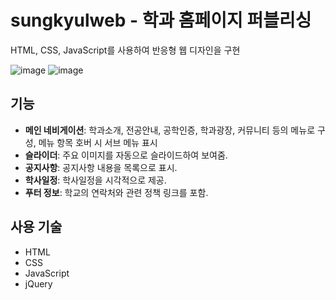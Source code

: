 # sungkyulweb - 학과 홈페이지 퍼블리싱

HTML, CSS, JavaScript를 사용하여 반응형 웹 디자인을 구현

![image](https://github.com/user-attachments/assets/694761cf-5dd0-4fb8-bfe1-ccf0211ac4eb)
![image](https://github.com/user-attachments/assets/9978bce6-dac3-4c3b-8abd-d95c7a9db941)




## 기능

- **메인 네비게이션**: 학과소개, 전공안내, 공학인증, 학과광장, 커뮤니티 등의 메뉴로 구성, 메뉴 항목 호버 시 서브 메뉴 표시
- **슬라이더**: 주요 이미지를 자동으로 슬라이드하여 보여줌.
- **공지사항**: 공지사항 내용을 목록으로 표시.
- **학사일정**: 학사일정을 시각적으로 제공.
- **푸터 정보**: 학교의 연락처와 관련 정책 링크를 포함.

## 사용 기술

- HTML
- CSS
- JavaScript
- jQuery
